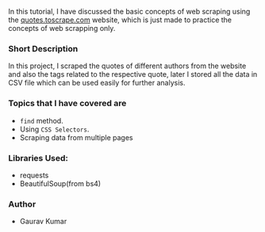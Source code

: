 In this tutorial, I have discussed the basic concepts of web scraping using the [quotes.toscrape.com](https://quotes.toscrape.com/page/1/) website, which is just made to practice the concepts of web scrapping only.

### **Short Description**
 In this project, I scraped the quotes of different authors from the website and also the tags related to the respective quote, later I stored all the data in CSV file which can be used easily for further analysis.

### **Topics that I have covered are**
 - ```find``` method.
 - Using ```CSS Selectors```.
 - Scraping data from multiple pages

### **Libraries Used:**
 - requests
 - BeautifulSoup(from bs4)

### **Author**
 - Gaurav Kumar 

